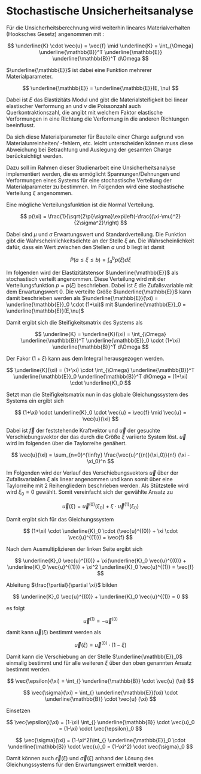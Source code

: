 # Stochastische Unsicherheitsanalyse

Für die Unsicherheitsberechnung wird weiterhin lineares Materialverhalten (Hooksches Gesetz) angenommen mit :

$$
\underline{K} \cdot \vec{u} = \vec{f} \mid 
\underline{K} = \int_{\Omega} \underline{\mathbb{B}}^T  \underline{\mathbb{E}}   \underline{\mathbb{B}}^T d\Omega
$$

$\underline{\mathbb{E}}$ ist dabei eine Funktion mehrerer Materialparameter.

$$
\underline{\mathbb{E}} = \underline{\mathbb{E}}(E, \nu)
$$

Dabei ist $E$ das Elastizitäts Modul und gibt die Materialsteifigkeit bei linear elastischer Verformung an und $\nu$ die Poissonzahl auch Querkontraktionszahl, die angibt mit welchem Faktor elastische Verformungen in eine Richtung die Verformung in die anderen Richtungen beeinflusst.

Da sich diese Materialparameter für Bauteile einer Charge aufgrund von Materialunreinheiten/ -fehlern, etc. leicht unterscheiden können muss diese Abweichung bei Betrachtung und Auslegung der gesamten Charge berücksichtigt werden.

Dazu soll im Rahmen dieser Studienarbeit eine Unsicherheitsanalyse implementiert werden, die es ermöglicht Spannungen/Dehnungen und Verformungen eines Systems für eine stochastische Verteilung der Materialparameter zu bestimmen. 
Im Folgenden wird eine stochastische Verteilung $\xi$ angenommen.

Eine mögliche Verteilungsfunktion ist die Normal Verteilung.

$$
p(\xi) = \frac{1}{\sqrt{2\pi}\sigma}\exp\left(-\frac{(\xi-\mu)^2}{2\sigma^2}\right)
$$

Dabei sind $\mu$ und $\sigma$ Erwartungswert und Standardverteilung. Die Funktion gibt die Wahrscheinlichkeitsdichte an der Stelle $\xi$ an.
Die Wahrscheinlichkeit dafür, dass ein Wert zwischen den Stellen $a$ und $b$ liegt ist damit

$$
P(a \leq \xi \leq b) = \int_a^b p(\xi)d\xi
$$

Im folgenden wird der Elastizitätstensor $\underline{\mathbb{E}}$ als stochastisch verteilt angenommen. Diese Verteilung wird mit der Verteilungsfunktion $p = p(\xi)$ beschrieben. Dabei ist $\xi$ die Zufallsvariable mit dem Erwartungswert $0$. Die verteilte Größe $\underline{\mathbb{E}}$ kann damit beschrieben werden als $\underline{\mathbb{E}}(\xi) = \underline{\mathbb{E}}_0 \cdot (1+\xi)$ mit $\underline{\mathbb{E}}_0 = \underline{\mathbb{E}}(E,\nu)$

Damit ergibt sich die Steifigkeitsmatrix des Systems als

$$
\underline{K} = \underline{K}(\xi) = \int_{\Omega} \underline{\mathbb{B}}^T  \underline{\mathbb{E}}_0 \cdot (1+\xi)   \underline{\mathbb{B}}^T d\Omega
$$

Der Fakor $(1+\xi)$ kann aus dem Integral herausgezogen werden.

$$
\underline{K}(\xi) = (1+\xi) \cdot \int_{\Omega} \underline{\mathbb{B}}^T  \underline{\mathbb{E}}_0   \underline{\mathbb{B}}^T d\Omega = (1+\xi) \cdot \underline{K}_0
$$

Setzt man die Steifigkeitsmatrix nun in das globale Gleichungssystem des Systems ein ergibt sich

$$
(1+\xi) \cdot \underline{K}_0 \cdot \vec{u} = \vec{f} \mid \vec{u} = \vec{u}(\xi) 
$$

Dabei ist $\vec{f}$ der feststehende Kraftvektor und $\vec{u}$ der gesuchte Verschiebungsvektor der das durch die Größe $\xi$ variierte System löst. $\vec{u}$ wird im folgenden über die Taylorreihe genähert.

$$
\vec{u}(\xi) = \sum_{n=0}^{\infty} \frac{\vec{u}^{(n)}(\xi_0)}{n!} (\xi - \xi_0)^n
$$

Im Folgenden wird der Verlauf des Verschiebungsvektors $\vec{u}$ über der Zufallsvariablen $\xi$ als linear angenommen und kann somit über eine Taylorreihe mit $2$ Reihengliedern beschrieben werden. Als Stützstelle wird wird $\xi_0 = 0$ gewählt.
Somit vereinfacht sich der gewählte Ansatz zu

$$
\vec{u}(\xi) = \vec{u}^{(0)}(\xi_0) + \xi \cdot \vec{u}^{(1)}(\xi_0) 
$$

Damit ergibt sich für das Gleichungssystem

$$
(1+\xi) \cdot \underline{K}_0 \cdot (\vec{u}^{(0)} + \xi \cdot \vec{u}^{(1)}) = \vec{f}
$$

Nach dem Ausmultiplizieren der linken Seite ergibt sich

$$
\underline{K}_0 \vec{u}^{(0)} + \xi(\underline{K}_0 \vec{u}^{(0)} + \underline{K}_0 \vec{u}^{(1)}) + \xi^2 \underline{K}_0 \vec{u}^{(1)} = \vec{f}
$$

Ableitung $\frac{\partial}{\partial \xi}$ bilden

$$
\underline{K}_0 \vec{u}^{(0)} + \underline{K}_0 \vec{u}^{(1)} = 0
$$

es folgt

$$
\vec{u}^{(1)} = - \vec{u}^{(0)}
$$

damit kann $\vec{u}(\xi)$ bestimmt werden als

$$
\vec{u}(\xi) =  \vec{u}^{(0)} \cdot (1-\xi)
$$

Damit kann die Verschiebung an der Stelle $\underline{\mathbb{E}}_0$ einmalig bestimmt und für alle weiteren $\xi$ über den oben genannten Ansatz bestimmt werden.

$$
\vec{\epsilon}(\xi) = \int_{} \underline{\mathbb{B}} \cdot \vec{u} (\xi)
$$

$$
\vec{\sigma}(\xi) = \int_{} \underline{\mathbb{E}}(\xi) \cdot \underline{\mathbb{B}} \cdot \vec{u} (\xi)
$$

Einsetzen

$$
\vec{\epsilon}(\xi) = (1-\xi) \int_{} \underline{\mathbb{B}} \cdot \vec{u}_0 = (1-\xi) \cdot \vec{\epsilon}_0
$$

$$
\vec{\sigma}(\xi) = (1-\xi^2)\int_{} \underline{\mathbb{E}}_0 \cdot \underline{\mathbb{B}} \cdot \vec{u}_0 = (1-\xi^2) \cdot \vec{\sigma}_0
$$

Damit können auch $\vec{\epsilon}(\xi)$ und $\vec{\sigma}(\xi)$ anhand der Lösung des Gleichungssystems für den Erwartungswert ermittelt werden.